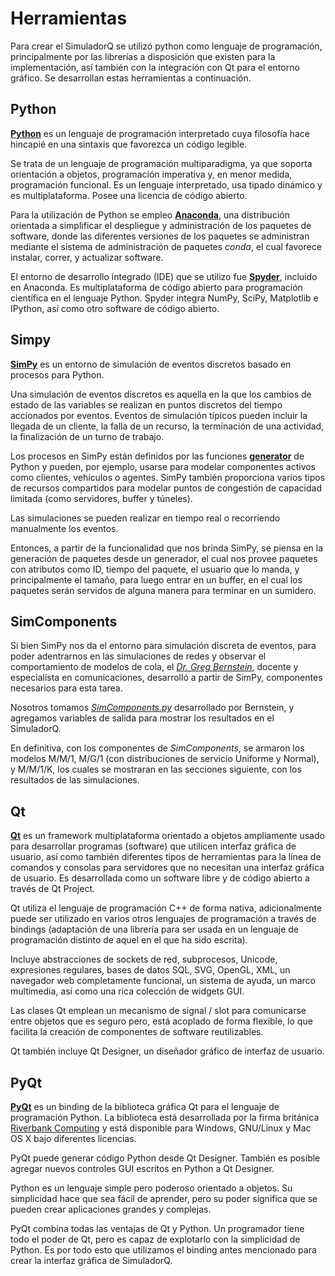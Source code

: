 #  Herramientas 
Para crear el SimuladorQ se utilizó python como lenguaje de programación, principalmente por las librerías a disposición que existen para la implementación, así también con la integración con Qt para el entorno gráfico. Se desarrollan estas herramientas a continuación.  

## Python
[**Python**](https://www.python.org)  es un  lenguaje de programación  interpretado cuya filosofía hace hincapié en una sintaxis que favorezca un código legible. 

Se trata de un lenguaje de programación multiparadigma, ya que soporta orientación a objetos, programación imperativa y, en menor medida, programación funcional. Es un lenguaje interpretado, usa tipado dinámico y es multiplataforma. Posee una licencia de  código abierto.

Para la utilización de Python se empleo [**Anaconda**](https://anaconda.org), una distribución orientada a simplificar el despliegue y administración de los paquetes de software, donde las diferentes versiones de los paquetes se administran mediante el sistema de administración de paquetes *conda*, el cual favorece instalar, correr, y actualizar software. 

El entorno de desarrollo integrado (IDE) que se utilizo fue [**Spyder**](https://anaconda.org/anaconda/spyder), incluido en Anaconda. Es multiplataforma de código abierto para programación científica en el lenguaje Python. Spyder integra NumPy, SciPy, Matplotlib e IPython, así como otro software de código abierto. 

## Simpy
[**SimPy**](http://simpy.readthedocs.io/en/latest/index.html) es un entorno de simulación de eventos discretos basado en procesos para Python.

Una simulación de eventos discretos es aquella en la que los cambios de estado de las variables se realizan en puntos discretos del tiempo accionados por eventos. Eventos de simulación típicos pueden incluir la llegada de un cliente, la falla de un recurso, la terminación de una actividad, la finalización de un turno de trabajo.

Los procesos en SimPy están definidos por las funciones [**generator**](https://docs.python.org/3/glossary.html#term-generator) de Python y pueden, por ejemplo, usarse para modelar componentes activos como clientes, vehículos o agentes. SimPy también proporciona varios tipos de recursos compartidos para modelar puntos de congestión de capacidad limitada (como servidores, buffer y túneles).

Las simulaciones se pueden realizar en tiempo real o recorriendo manualmente los eventos.

Entonces, a partir de la funcionalidad que nos brinda SimPy, se piensa en la generación de paquetes desde un generador, el cual nos provee paquetes con atributos como ID, tiempo del paquete, el usuario que lo manda, y principalmente el tamaño, para luego entrar en un buffer, en el cual los paquetes serán servidos de alguna manera para terminar en un sumidero. 

## SimComponents
Si bien SimPy nos da el entorno para simulación discreta de eventos, para poder adentrarnos en las simulaciones de redes y observar el comportamiento de modelos de cola, el [*Dr. Greg Bernstein*](https://www.grotto-networking.com/index.html), docente y especialista en comunicaciones, desarrolló a partir de SimPy, componentes necesarios para esta tarea.  

Nosotros tomamos [*SimComponents.py*](https://www.grotto-networking.com/DiscreteEventPython.html) desarrollado por Bernstein, y agregamos variables de salida para mostrar los resultados en el SimuladorQ.

En definitiva, con los componentes de *SimComponents*, se armaron los modelos M/M/1, M/G/1 (con distribuciones de servicio Uniforme y Normal), y M/M/1/K, los cuales se mostraran en las secciones siguiente, con los resultados de las simulaciones.
 
## Qt
[**Qt**](https://www.qt.io/) es un framework multiplataforma orientado a objetos ampliamente usado para desarrollar programas (software) que utilicen interfaz gráfica de usuario, así como también diferentes tipos de herramientas para la línea de comandos y consolas para servidores que no necesitan una interfaz gráfica de usuario. Es desarrollada como un software libre y de código abierto a través de Qt Project.

Qt utiliza el lenguaje de programación C++ de forma nativa, adicionalmente puede ser utilizado en varios otros lenguajes de programación a través de bindings (adaptación de una librería para ser usada en un lenguaje de programación distinto de aquel en el que ha sido escrita). 

Incluye abstracciones de sockets de red, subprocesos, Unicode, expresiones regulares, bases de datos SQL, SVG, OpenGL, XML, un navegador web completamente funcional, un sistema de ayuda, un marco multimedia, así como una rica colección de widgets GUI.

Las clases Qt emplean un mecanismo de signal / slot para comunicarse entre objetos que es seguro pero, está acoplado de forma flexible, lo que facilita la creación de componentes de software reutilizables.

Qt también incluye Qt Designer, un diseñador gráfico de interfaz de usuario.

## PyQt

[**PyQt**](https://www.riverbankcomputing.com/software/pyqt/intro) es un binding de la biblioteca gráfica Qt para el lenguaje de programación Python. La biblioteca está desarrollada por la firma británica [Riverbank Computing](https://www.riverbankcomputing.com/news) y está disponible para Windows, GNU/Linux y Mac OS X bajo diferentes licencias. 

PyQt puede generar código Python desde Qt Designer. También es posible agregar nuevos controles GUI escritos en Python a Qt Designer.

Python es un lenguaje simple pero poderoso orientado a objetos. Su simplicidad hace que sea fácil de aprender, pero su poder significa que se pueden crear aplicaciones grandes y complejas. 

PyQt combina todas las ventajas de Qt y Python. Un programador tiene todo el poder de Qt, pero es capaz de explotarlo con la simplicidad de Python. Es por todo esto que utilizamos el binding antes mencionado para crear la interfaz gráfica de SimuladorQ.

<!--stackedit_data:
eyJoaXN0b3J5IjpbLTEyOTI2ODY0NzMsMTI3MzE3MTc3OV19
-->